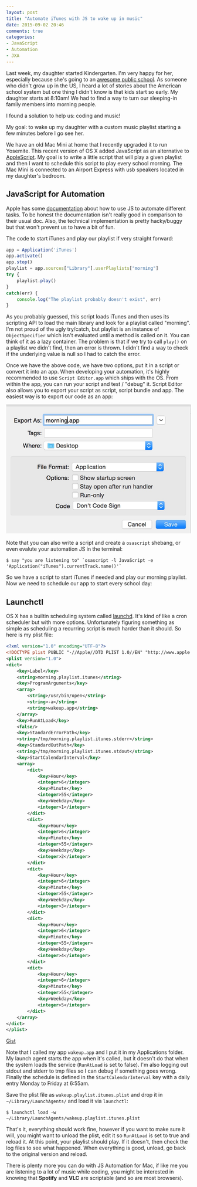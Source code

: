 ```yaml
---
layout: post
title: "Automate iTunes with JS to wake up in music"
date: 2015-09-02 20:46
comments: true
categories:
- JavaScript
- Automation
- JXA
---
```


Last week, my daughter started Kindergarten. I'm very happy for her,
especially because she's going to an [awesome public school](http://www.edison.smmusd.org/).
As someone who didn't grow up in the US, I heard a lot of stories about the American school
system but one thing I didn't know is that kids start so early. My
daughter starts at 8:10am! We had to find a way to turn our
sleeping-in family members into morning people.

I found a solution to help us: coding and music!

My goal: to wake up my daughter with a custom music playlist starting a
few minutes before I go see her.

We have an old Mac Mini at home that I recently upgraded it to run Yosemite.
This recent version of OS X added JavaScript as an alternative to [AppleScript](https://en.wikipedia.org/wiki/AppleScript).
My goal is to write a little script that will play a given playlist and
then I want to schedule this script to play every school morning. The
Mac Mini is connected to an Airport Express with usb speakers located in
my daughter's bedroom.

## JavaScript for Automation

Apple has some [documentation](https://developer.apple.com/library/mac/releasenotes/InterapplicationCommunication/RN-JavaScriptForAutomation/) about how to use JS to automate different tasks. To be honest the documentation isn't really good in comparison to their usual doc.
Also, the technical implementation is pretty hacky/buggy but that won't
prevent us to have a bit of fun.

The code to start iTunes and play our playlist if very straight forward:

```javascript
app = Application('iTunes')
app.activate()
app.stop()
playlist = app.sources["Library"].userPlaylists["morning"]
try {
	playlist.play()
}
catch(err) {
	console.log("The playlist probably doesn't exist", err)
}
```

As you probably guessed, this script loads iTunes and then uses its
scripting API to load the main library and look for a playlist called
"morning".
I'm not proud of the ugly try/catch, but playlist is an instance of
`ObjectSpecifier` which isn't evaluated until a method is called on it.
You can think of it as a lazy container. The problem is that if we try
to call `play()` on a playlist we didn't find, then an error is thrown.
I didn't find a way to check if the underlying value is null so I had to
catch the error.

Once we have the above code, we have two options, put it in a script or
convert it into an app. When developing your automation, it's highly
recommended to use `Script Editor.app` which ships with the OS.
From within the app, you can run your script and test / "debug" it.
Script Editor also allows you to export your script as script, script
bundle and app. The easiest way is to export our code as an app:

![Export JS as an app](/images/jxa_app.jpg)

Note that you can also write a script and create a `osascript` shebang,
or even evalute your automation JS in the terminal:

```
$ say "you are listening to" `osascript -l JavaScript -e 'Application("iTunes").currentTrack.name()'`
```

So we have a script to start iTunes if needed and play our morning
playlist. Now we need to schedule our app to start every school day:

## Launchctl

OS X has a builtin scheduling system called [launchd](http://launchd.info/). It's kind of like a cron scheduler but with more options.
Unfortunately figuring something as simple as scheduling a recurring
script is much harder than it should. So here is my plist file:

```xml
<?xml version="1.0" encoding="UTF-8"?>
<!DOCTYPE plist PUBLIC "-//Apple//DTD PLIST 1.0//EN" "http://www.apple.com/DTDs/PropertyList-1.0.dtd">
<plist version="1.0">
<dict>
	<key>Label</key>
	<string>morning.playlist.itunes</string>
	<key>ProgramArguments</key>
	<array>
		<string>/usr/bin/open</string>
		<string>-a</string>
		<string>wakeup.app</string>
	</array>
	<key>RunAtLoad</key>
	<false/>
	<key>StandardErrorPath</key>
	<string>/tmp/morning.playlist.itunes.stderr</string>
	<key>StandardOutPath</key>
	<string>/tmp/morning.playlist.itunes.stdout</string>
	<key>StartCalendarInterval</key>
	<array>
		<dict>
			<key>Hour</key>
			<integer>6</integer>
			<key>Minute</key>
			<integer>55</integer>
			<key>Weekday</key>
			<integer>1</integer>
		</dict>
		<dict>
			<key>Hour</key>
			<integer>6</integer>
			<key>Minute</key>
			<integer>55</integer>
			<key>Weekday</key>
			<integer>2</integer>
		</dict>
		<dict>
			<key>Hour</key>
			<integer>6</integer>
			<key>Minute</key>
			<integer>55</integer>
			<key>Weekday</key>
			<integer>3</integer>
		</dict>
		<dict>
			<key>Hour</key>
			<integer>6</integer>
			<key>Minute</key>
			<integer>55</integer>
			<key>Weekday</key>
			<integer>4</integer>
		</dict>
		<dict>
			<key>Hour</key>
			<integer>6</integer>
			<key>Minute</key>
			<integer>55</integer>
			<key>Weekday</key>
			<integer>5</integer>
		</dict>
	</array>
</dict>
</plist>
```

[Gist](https://gist.github.com/mattetti/75fd52c653b9144f303e)

Note that I called my app `wakeup.app` and I put it in my Applications
folder. My launch agent starts the app when it's called, but it doesn't
do that when the system loads the service (`RunAtLoad` is set to false).
I'm also logging out stdout and stderr to tmp files so I can debug if
something goes wrong. Finally the schedule is defined in the `StartCalendarInterval`
key with a daily entry Monday to Friday at 6:55am.

Save the plist file as `wakeup.playlist.itunes.plist` and drop it in `~/Library/LaunchAgents/`
and load it via `launchctl`:

```
$ launchctl load -w ~/Library/LaunchAgents/wakeup.playlist.itunes.plist
```

That's it, everything should work fine, however if you want to make sure
it will, you might want to unload the plist, edit it so `RunAtLoad` is
set to true and reload it. At this point, your playlist should play. If
it doesn't, then check the log files to see what happened.
When everything is good, unload, go back to the original version and
reload.

There is plenty more you can do with JS Automation for Mac, if like me
you are listening to a lot of music while coding, you might be
interested in knowing that **Spotify** and **VLC** are scriptable (and
so are most browsers).
